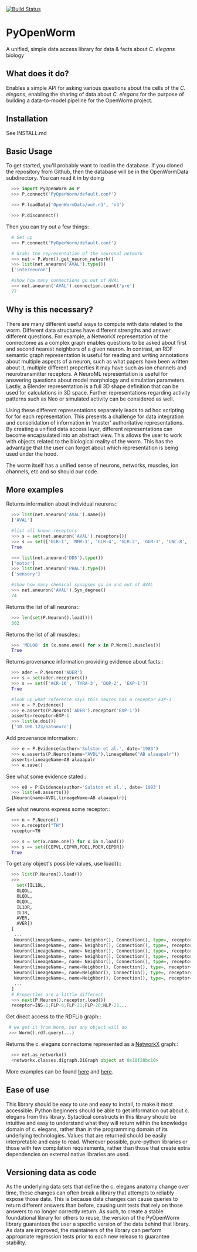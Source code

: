 [![Build Status](https://travis-ci.org/openworm/PyOpenWorm.png?branch=alpha0.5)](https://travis-ci.org/openworm/PyOpenWorm)

PyOpenWorm
===========

A unified, simple data access library for data & facts about *C. elegans* biology

What does it do?
----------------

Enables a simple API for asking various questions about the cells of the *C. elegans*, enabling the sharing of data about *C. elegans* for the purpose of building a data-to-model pipeline for the OpenWorm project.

Installation
------------

See INSTALL.md

Basic Usage
-----------

To get started, you'll probably want to load in the database. If you cloned the repository from Github, then the database will be in the OpenWormData subdirectory. You can read it in
by doing 

```python
  >>> import PyOpenWorm as P
  >>> P.connect('PyOpenWorm/default.conf')

  >>> P.loadData('OpenWormData/out.n3', 'n3')

  >>> P.disconnect()

```

Then you can try out a few things:

```python
  # Set up
  >>> P.connect('PyOpenWorm/default.conf')

  # Grabs the representation of the neuronal network
  >>> net = P.Worm().get_neuron_network()
  >>> list(net.aneuron('AVAL').type())
  ['interneuron']

  #show how many connections go out of AVAL
  >>> net.aneuron('AVAL').connection.count('pre')
  77

```

Why is this necessary?
----------------------

There are many different useful ways to compute with data related to the worm.
Different data structures have different strengths and answer different questions.
For example, a NetworkX representation of the connectome as a complex graph enables
questions to be asked about first and second nearest neighbors of a given neuron.
In contrast, an RDF semantic graph representation is useful for reading and 
writing annotations about multiple aspects of a neuron, such as what papers 
have been written about it, multiple different properties it may have such as
ion channels and neurotransmitter receptors.  A NeuroML representation is useful
for answering questions about model morphology and simulation parameters.  Lastly,
a Blender representation is a full 3D shape definition that can be used for 
calculations in 3D space.  Further representations regarding activity patterns
such as Neo or simulated activity can be considered as well.

Using these different representations separately leads to ad hoc scripting for
for each representation.  This presents a challenge for data integration and 
consolidation of information in 'master' authoritative representations.  By
creating a unified data access layer, different representations
can become encapsulated into an abstract view.  This allows the user to work with
objects related to the biological reality of the worm.  This has the advantage that 
the user can forget about which representation is being used under the hood.  

The worm itself has a unified sense of neurons, networks, muscles,
ion channels, etc and so should our code.
  
More examples
-------------
  
Returns information about individual neurons::

```python
  >>> list(net.aneuron('AVAL').name())
  ['AVAL']

  #list all known receptors
  >>> s = set(net.aneuron('AVAL').receptors())
  >>> s == set(['GLR-1', 'NMR-1', 'GLR-4', 'GLR-2', 'GGR-3', 'UNC-8', 'GLR-5', 'NMR-2'])
  True

  >>> list(net.aneuron('DD5').type())
  ['motor']
  >>> list(net.aneuron('PHAL').type())
  ['sensory']

  #show how many chemical synapses go in and out of AVAL
  >>> net.aneuron('AVAL').Syn_degree()
  74

```

Returns the list of all neurons::

```python
  >>> len(set(P.Neuron().load()))
  302

```

Returns the list of all muscles::

```python
  >>> 'MDL08' in (x.name.one() for x in P.Worm().muscles())
  True

```


Returns provenance information providing evidence about facts::

```python
  >>> ader = P.Neuron('ADER')
  >>> s = set(ader.receptors())
  >>> s == set(['ACR-16', 'TYRA-3', 'DOP-2', 'EXP-1'])
  True

  #look up what reference says this neuron has a receptor EXP-1
  >>> e = P.Evidence()
  >>> e.asserts(P.Neuron('ADER').receptor('EXP-1')) 
  asserts=receptor=EXP-1
  >>> list(e.doi())
  ['10.100.123/natneuro']

```

Add provenance information::

```python
  >>> e = P.Evidence(author='Sulston et al.', date='1983')
  >>> e.asserts(P.Neuron(name="AVDL").lineageName("AB alaaapalr"))
  asserts=lineageName=AB alaaapalr
  >>> e.save()

```

See what some evidence stated::
```python
  >>> e0 = P.Evidence(author='Sulston et al.', date='1983')
  >>> list(e0.asserts())
  [Neuron(name=AVDL,lineageName=AB alaaapalr)]

```

See what neurons express some receptor::
```python
  >>> n = P.Neuron()
  >>> n.receptor("TH")
  receptor=TH

  >>> s = set(x.name.one() for x in n.load()) 
  >>> s == set([CEPVL,CEPVR,PDEL,PDER,CEPDR])
  True

```

To get any object's possible values, use load()::
```python
  >>> list(P.Neuron().load())
  >>>
    set([IL1DL,
    OLQDL,
    OLQDL,
    OLQDL,
    IL1DR,
    IL1R, 
    AVER, 
    AVER])
  [
   ...
   Neuron(lineageName=, name= Neighbor(), Connection(), type=, receptor=, innexin=),
   Neuron(lineageName=, name= Neighbor(), Connection(), type=, receptor=VGluT, innexin=),
   Neuron(lineageName=, name= Neighbor(), Connection(), type=, receptor=EAT-4, innexin=),
   Neuron(lineageName=, name= Neighbor(), Connection(), type=, receptor=, innexin=),
   Neuron(lineageName=, name= Neighbor(), Connection(), type=, receptor=, innexin=),
   Neuron(lineageName=, name=Neighbor(), Connection(), type=, receptor=, innexin=),
   Neuron(lineageName=, name=Neighbor(), Connection(), type=, receptor=FLP-1, innexin=),
   Neuron(lineageName=, name=Neighbor(), Connection(), type=, receptor=, innexin=),
   ...
  ]
  # Properties are a little different
  >>> next(P.Neuron().receptor.load())
  receptor=INS-1;FLP-6;FLP-21;FLP-20;NLP-21...

```

Get direct access to the RDFLib graph::
```python
 # we get it from Worm, but any object will do
 >>> Worm().rdf.query(...)

```

Returns the c. elegans connectome represented as a [NetworkX](http://networkx.github.io/documentation/latest/) graph::

```python
  >>> net.as_networkx()
  <networkx.classes.digraph.DiGraph object at 0x10f28bc10>

```

More examples can be found [here](http://pyopenworm.readthedocs.org/en/alpha0.5/making_dataObjects.html) and [here](https://github.com/openworm/PyOpenWorm/tree/alpha0.5/examples).


Ease of use
-----------

This library should be easy to use and easy to install, to make it most accessible.  Python beginners should be able to get information out about c. elegans from this library.  Sytactical constructs in this library should be intuitive and easy to understand what they will return within the knowledge domain of c. elegans, 
rather than in the programming domain of its underlying technologies.  Values that are returned should be easily interpretable and easy to read.
Wherever possible, pure-python libraries or those with few compilation requirements, rather than those that create extra dependencies on external native libraries are used.

Versioning data as code
-----------------------
As the underlying data sets that define the c. elegans anatomy change over time, these 
changes can often break a library that attempts to reliably expose those data.  This is 
because data changes can cause queries to return different answers than before, causing
unit tests that rely on those answers to no longer correctly return.  As such, to create
a stable foundational library for others to reuse, the version of the PyOpenWorm library 
guarantees the user a specific version of the data behind that library.  As data
are improved, the maintainers of the library can perform appropriate regression tests
prior to each new release to guarantee stability.
